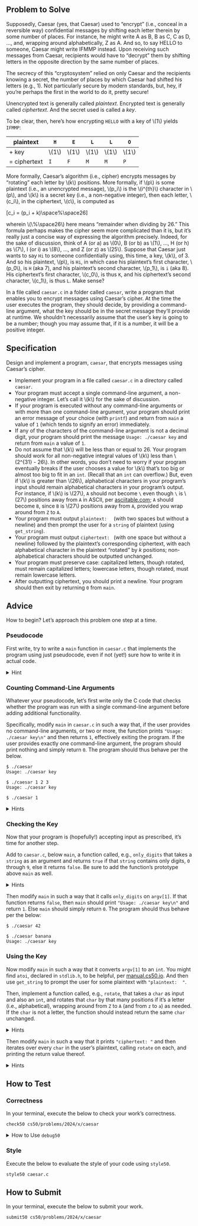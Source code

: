 <h2 id="problem-to-solve">Problem to Solve</h2>

<p>Supposedly, Caesar (yes, that Caesar) used to “encrypt” (i.e., conceal in a reversible way) confidential messages by shifting each letter therein by some number of places. For instance, he might write A as B, B as C, C as D, …, and, wrapping around alphabetically, Z as A. And so, to say HELLO to someone, Caesar might write IFMMP instead. Upon receiving such messages from Caesar, recipients would have to “decrypt” them by shifting letters in the opposite direction by the same number of places.</p>

<p>The secrecy of this “cryptosystem” relied on only Caesar and the recipients knowing a secret, the number of places by which Caesar had shifted his letters (e.g., 1). Not particularly secure by modern standards, but, hey, if you’re perhaps the first in the world to do it, pretty secure!</p>

<p>Unencrypted text is generally called <em>plaintext</em>. Encrypted text is generally called <em>ciphertext</em>. And the secret used is called a <em>key</em>.</p>

<p>To be clear, then, here’s how encrypting <code class="language-plaintext highlighter-rouge">HELLO</code> with a key of \(1\) yields <code class="language-plaintext highlighter-rouge">IFMMP</code>:</p>

<table>
  <thead>
    <tr>
      <th>plaintext</th>
      <th><code class="language-plaintext highlighter-rouge">H</code></th>
      <th><code class="language-plaintext highlighter-rouge">E</code></th>
      <th><code class="language-plaintext highlighter-rouge">L</code></th>
      <th><code class="language-plaintext highlighter-rouge">L</code></th>
      <th><code class="language-plaintext highlighter-rouge">O</code></th>
    </tr>
  </thead>
  <tbody>
    <tr>
      <td>+ key</td>
      <td>\(1\)</td>
      <td>\(1\)</td>
      <td>\(1\)</td>
      <td>\(1\)</td>
      <td>\(1\)</td>
    </tr>
    <tr>
      <td>= ciphertext</td>
      <td><code class="language-plaintext highlighter-rouge">I</code></td>
      <td><code class="language-plaintext highlighter-rouge">F</code></td>
      <td><code class="language-plaintext highlighter-rouge">M</code></td>
      <td><code class="language-plaintext highlighter-rouge">M</code></td>
      <td><code class="language-plaintext highlighter-rouge">P</code></td>
    </tr>
  </tbody>
</table>

<p>More formally, Caesar’s algorithm (i.e., cipher) encrypts messages by “rotating” each letter by \(k\) positions. More formally, if \(p\) is some plaintext (i.e., an unencrypted message), \(p_i\) is the \(i^{th}\) character in \(p\), and \(k\) is a secret key (i.e., a non-negative integer), then each letter, \(c_i\), in the ciphertext, \(c\), is computed as</p>

\[c_i = (p_i + k)\space\%\space26\]

<p>wherein \(\%\space26\) here means “remainder when dividing by 26.” This formula perhaps makes the cipher seem more complicated than it is, but it’s really just a concise way of expressing the algorithm precisely. Indeed, for the sake of discussion, think of A (or a) as \(0\), B (or b) as \(1\), …, H (or h) as \(7\), I (or i) as \(8\), …, and Z (or z) as \(25\). Suppose that Caesar just wants to say <code class="language-plaintext highlighter-rouge">Hi</code> to someone confidentially using, this time, a key, \(k\), of 3. And so his plaintext, \(p\), is <code class="language-plaintext highlighter-rouge">Hi</code>, in which case his plaintext’s first character, \(p_0\), is <code class="language-plaintext highlighter-rouge">H</code> (aka 7), and his plaintext’s second character, \(p_1\), is <code class="language-plaintext highlighter-rouge">i</code> (aka 8). His ciphertext’s first character, \(c_0\), is thus <code class="language-plaintext highlighter-rouge">K</code>, and his ciphertext’s second character, \(c_1\), is thus <code class="language-plaintext highlighter-rouge">L</code>. Make sense?</p>

<p>In a file called <code class="language-plaintext highlighter-rouge">caesar.c</code> in a folder called <code class="language-plaintext highlighter-rouge">caesar</code>, write a program that enables you to encrypt messages using Caesar’s cipher. At the time the user executes the program, they should decide, by providing a command-line argument, what the key should be in the secret message they’ll provide at runtime. We shouldn’t necessarily assume that the user’s key is going to be a number; though you may assume that, if it is a number, it will be a positive integer.</p>

<h2 id="specification">Specification</h2>

<p>Design and implement a program, <code class="language-plaintext highlighter-rouge">caesar</code>, that encrypts messages using Caesar’s cipher.</p>

<ul>
  <li data-marker="*">Implement your program in a file called <code class="language-plaintext highlighter-rouge">caesar.c</code> in a directory called <code class="language-plaintext highlighter-rouge">caesar</code>.</li>
  <li data-marker="*">Your program must accept a single command-line argument, a non-negative integer. Let’s call it \(k\) for the sake of discussion.</li>
  <li data-marker="*">If your program is executed without any command-line arguments or with more than one command-line argument, your program should print an error message of your choice (with <code class="language-plaintext highlighter-rouge">printf</code>) and return from <code class="language-plaintext highlighter-rouge">main</code> a value of <code class="language-plaintext highlighter-rouge">1</code> (which tends to signify an error) immediately.</li>
  <li data-marker="*">If any of the characters of the command-line argument is not a decimal digit, your program should print the message <code class="language-plaintext highlighter-rouge">Usage: ./caesar key</code> and return from <code class="language-plaintext highlighter-rouge">main</code> a value of <code class="language-plaintext highlighter-rouge">1</code>.</li>
  <li data-marker="*">Do not assume that \(k\) will be less than or equal to 26. Your program should work for all non-negative integral values of \(k\) less than \(2^{31} - 26\). In other words, you don’t need to worry if your program eventually breaks if the user chooses a value for \(k\) that’s too big or almost too big to fit in an <code class="language-plaintext highlighter-rouge">int</code>. (Recall that an <code class="language-plaintext highlighter-rouge">int</code> can overflow.) But, even if \(k\) is greater than \(26\), alphabetical characters in your program’s input should remain alphabetical characters in your program’s output. For instance, if \(k\) is \(27\), <code class="language-plaintext highlighter-rouge">A</code> should not become <code class="language-plaintext highlighter-rouge">\</code> even though <code class="language-plaintext highlighter-rouge">\</code> is \(27\) positions away from <code class="language-plaintext highlighter-rouge">A</code> in ASCII, per <a href="https://www.asciitable.com/">asciitable.com</a>; <code class="language-plaintext highlighter-rouge">A</code> should become <code class="language-plaintext highlighter-rouge">B</code>, since <code class="language-plaintext highlighter-rouge">B</code> is \(27\) positions away from <code class="language-plaintext highlighter-rouge">A</code>, provided you wrap around from <code class="language-plaintext highlighter-rouge">Z</code> to <code class="language-plaintext highlighter-rouge">A</code>.</li>
  <li data-marker="*">Your program must output <code class="language-plaintext highlighter-rouge">plaintext:  </code> (with two spaces but without a newline) and then prompt the user for a <code class="language-plaintext highlighter-rouge">string</code> of plaintext (using <code class="language-plaintext highlighter-rouge">get_string</code>).</li>
  <li data-marker="*">Your program must output <code class="language-plaintext highlighter-rouge">ciphertext: </code> (with one space but without a newline) followed by the plaintext’s corresponding ciphertext, with each alphabetical character in the plaintext “rotated” by <em>k</em> positions; non-alphabetical characters should be outputted unchanged.</li>
  <li data-marker="*">Your program must preserve case: capitalized letters, though rotated, must remain capitalized letters; lowercase letters, though rotated, must remain lowercase letters.</li>
  <li data-marker="*">After outputting ciphertext, you should print a newline. Your program should then exit by returning <code class="language-plaintext highlighter-rouge">0</code> from <code class="language-plaintext highlighter-rouge">main</code>.</li>
</ul>

<h2 id="advice">Advice</h2>

<p>How to begin? Let’s approach this problem one step at a time.</p>

<h3 id="pseudocode">Pseudocode</h3>

<p>First write, try to write a <code class="language-plaintext highlighter-rouge">main</code> function in <code class="language-plaintext highlighter-rouge">caesar.c</code> that implements the program using just pseudocode, even if not (yet!) sure how to write it in actual code.</p>

<details><summary>Hint</summary><p>There’s more than one way to do this, so here’s just one!</p>

<div class="language-c highlighter-rouge"><div class="highlight"><pre class="highlight"><code><span class="kt">int</span> <span class="nf">main</span><span class="p">(</span><span class="kt">int</span> <span class="n">argc</span><span class="p">,</span> <span class="n">string</span> <span class="n">argv</span><span class="p">[])</span>
<span class="p">{</span>
    <span class="c1">// Make sure program was run with just one command-line argument</span>

    <span class="c1">// Make sure every character in argv[1] is a digit</span>

    <span class="c1">// Convert argv[1] from a `string` to an `int`</span>

    <span class="c1">// Prompt user for plaintext</span>

    <span class="c1">// For each character in the plaintext:</span>

        <span class="c1">// Rotate the character if it's a letter</span>
<span class="p">}</span>
</code></pre></div></div>

<p>It’s okay to edit your own pseudocode after seeing ours here, but don’t simply copy/paste ours into your own!</p></details>

<h3 id="counting-command-line-arguments">Counting Command-Line Arguments</h3>

<p>Whatever your pseudocode, let’s first write only the C code that checks whether the program was run with a single command-line argument before adding additional functionality.</p>

<p>Specifically, modify <code class="language-plaintext highlighter-rouge">main</code> in <code class="language-plaintext highlighter-rouge">caesar.c</code> in such a way that, if the user provides no command-line arguments, or two or more, the function prints <code class="language-plaintext highlighter-rouge">"Usage: ./caesar key\n"</code> and then returns <code class="language-plaintext highlighter-rouge">1</code>, effectively exiting the program. If the user provides exactly one command-line argument, the program should print nothing and simply return <code class="language-plaintext highlighter-rouge">0</code>. The program should thus behave per the below.</p>

<div class="language-plaintext highlighter-rouge"><div class="highlight"><pre class="highlight"><code>$ ./caesar
Usage: ./caesar key
</code></pre></div></div>

<div class="language-plaintext highlighter-rouge"><div class="highlight"><pre class="highlight"><code>$ ./caesar 1 2 3
Usage: ./caesar key
</code></pre></div></div>

<div class="language-plaintext highlighter-rouge"><div class="highlight"><pre class="highlight"><code>$ ./caesar 1
</code></pre></div></div>

<details><summary>Hints</summary><ul>
  <li data-marker="*">Recall that you can print with <code class="language-plaintext highlighter-rouge">printf</code>.</li>
  <li data-marker="*">Recall that a function can return a value with <code class="language-plaintext highlighter-rouge">return</code>.</li>
  <li data-marker="*">Recall that <code class="language-plaintext highlighter-rouge">argc</code> contains the number of command-line arguments passed to a program, plus the program’s own name.</li>
</ul></details>

<h3 id="checking-the-key">Checking the Key</h3>

<p>Now that your program is (hopefully!) accepting input as prescribed, it’s time for another step.</p>

<p>Add to <code class="language-plaintext highlighter-rouge">caesar.c</code>, below <code class="language-plaintext highlighter-rouge">main</code>, a function called, e.g., <code class="language-plaintext highlighter-rouge">only_digits</code> that takes a <code class="language-plaintext highlighter-rouge">string</code> as an argument and returns <code class="language-plaintext highlighter-rouge">true</code> if that <code class="language-plaintext highlighter-rouge">string</code> contains only digits, <code class="language-plaintext highlighter-rouge">0</code> through <code class="language-plaintext highlighter-rouge">9</code>, else it returns <code class="language-plaintext highlighter-rouge">false</code>. Be sure to add the function’s prototype above <code class="language-plaintext highlighter-rouge">main</code> as well.</p>

<details><summary>Hints</summary><ul>
  <li data-marker="*">Odds are you’ll want a prototype like:
    <div class="language-c highlighter-rouge"><div class="highlight"><pre class="highlight"><code><span class="n">bool</span> <span class="nf">only_digits</span><span class="p">(</span><span class="n">string</span> <span class="n">s</span><span class="p">);</span>
</code></pre></div>    </div>
    <p>And be sure to include <code class="language-plaintext highlighter-rouge">cs50.h</code> atop your file, so that the compiler recognizes <code class="language-plaintext highlighter-rouge">string</code> (and <code class="language-plaintext highlighter-rouge">bool</code>).</p>
  </li>
  <li data-marker="*">Recall that a <code class="language-plaintext highlighter-rouge">string</code> is just an array of <code class="language-plaintext highlighter-rouge">char</code>s.</li>
  <li data-marker="*">Recall that <code class="language-plaintext highlighter-rouge">strlen</code>, declared in <code class="language-plaintext highlighter-rouge">string.h</code>, calculates the length of a <code class="language-plaintext highlighter-rouge">string</code>.</li>
  <li data-marker="*">You might find <code class="language-plaintext highlighter-rouge">isdigit</code>, declared in <code class="language-plaintext highlighter-rouge">ctype.h</code>, to be helpful, per <a href="https://manual.cs50.io/">manual.cs50.io</a>. But note that it only checks one <code class="language-plaintext highlighter-rouge">char</code> at a time!</li>
</ul></details>

<p>Then modify <code class="language-plaintext highlighter-rouge">main</code> in such a way that it calls <code class="language-plaintext highlighter-rouge">only_digits</code> on <code class="language-plaintext highlighter-rouge">argv[1]</code>. If that function returns <code class="language-plaintext highlighter-rouge">false</code>, then <code class="language-plaintext highlighter-rouge">main</code> should print <code class="language-plaintext highlighter-rouge">"Usage: ./caesar key\n"</code> and return <code class="language-plaintext highlighter-rouge">1</code>. Else <code class="language-plaintext highlighter-rouge">main</code> should simply return <code class="language-plaintext highlighter-rouge">0</code>. The program should thus behave per the below:</p>

<div class="language-plaintext highlighter-rouge"><div class="highlight"><pre class="highlight"><code>$ ./caesar 42
</code></pre></div></div>

<div class="language-plaintext highlighter-rouge"><div class="highlight"><pre class="highlight"><code>$ ./caesar banana
Usage: ./caesar key
</code></pre></div></div>

<h3 id="using-the-key">Using the Key</h3>

<p>Now modify <code class="language-plaintext highlighter-rouge">main</code> in such a way that it converts <code class="language-plaintext highlighter-rouge">argv[1]</code> to an <code class="language-plaintext highlighter-rouge">int</code>. You might find <code class="language-plaintext highlighter-rouge">atoi</code>, declared in <code class="language-plaintext highlighter-rouge">stdlib.h</code>, to be helpful, per <a href="https://manual.cs50.io/">manual.cs50.io</a>. And then use <code class="language-plaintext highlighter-rouge">get_string</code> to prompt the user for some plaintext with <code class="language-plaintext highlighter-rouge">"plaintext:  "</code>.</p>

<p>Then, implement a function called, e.g., <code class="language-plaintext highlighter-rouge">rotate</code>, that takes a <code class="language-plaintext highlighter-rouge">char</code> as input and also an <code class="language-plaintext highlighter-rouge">int</code>, and rotates that <code class="language-plaintext highlighter-rouge">char</code> by that many positions if it’s a letter (i.e., alphabetical), wrapping around from <code class="language-plaintext highlighter-rouge">Z</code> to <code class="language-plaintext highlighter-rouge">A</code> (and from <code class="language-plaintext highlighter-rouge">z</code> to <code class="language-plaintext highlighter-rouge">a</code>) as needed. If the <code class="language-plaintext highlighter-rouge">char</code> is not a letter, the function should instead return the same <code class="language-plaintext highlighter-rouge">char</code> unchanged.</p>

<details><summary>Hints</summary><ul>
  <li data-marker="*">Odds are you’ll want a prototype like:
    <div class="language-c highlighter-rouge"><div class="highlight"><pre class="highlight"><code><span class="kt">char</span> <span class="nf">rotate</span><span class="p">(</span><span class="kt">char</span> <span class="n">c</span><span class="p">,</span> <span class="kt">int</span> <span class="n">n</span><span class="p">);</span>
</code></pre></div>    </div>
    <p>A function call like</p>
    <div class="language-c highlighter-rouge"><div class="highlight"><pre class="highlight"><code><span class="n">rotate</span><span class="p">(</span><span class="sc">'A'</span><span class="p">,</span> <span class="mi">1</span><span class="p">)</span>
</code></pre></div>    </div>
    <p>or even</p>
    <div class="language-plaintext highlighter-rouge"><div class="highlight"><pre class="highlight"><code>rotate('A', 27)
</code></pre></div>    </div>
    <p>should thus return <code class="language-plaintext highlighter-rouge">'B'</code>. And a function call like</p>
    <div class="language-c highlighter-rouge"><div class="highlight"><pre class="highlight"><code><span class="n">rotate</span><span class="p">(</span><span class="sc">'!'</span><span class="p">,</span> <span class="mi">13</span><span class="p">)</span>
</code></pre></div>    </div>
    <p>should return <code class="language-plaintext highlighter-rouge">'!'</code>.</p>
  </li>
  <li data-marker="*">Recall that you can explicitly “cast” a <code class="language-plaintext highlighter-rouge">char</code> to an <code class="language-plaintext highlighter-rouge">int</code> with <code class="language-plaintext highlighter-rouge">(int)</code>, and an <code class="language-plaintext highlighter-rouge">int</code> to a <code class="language-plaintext highlighter-rouge">char</code> with <code class="language-plaintext highlighter-rouge">(char)</code>. Or you can do so implicitly by simply treating one as the other.</li>
  <li data-marker="*">Odds are you’ll want to subtract the ASCII value of <code class="language-plaintext highlighter-rouge">'A'</code> from any uppercase letters, so as to treat <code class="language-plaintext highlighter-rouge">'A'</code> as <code class="language-plaintext highlighter-rouge">0</code>, <code class="language-plaintext highlighter-rouge">'B'</code> as <code class="language-plaintext highlighter-rouge">1</code>, and so forth, while performing arithmetic. And then add it back when done with the same.</li>
  <li data-marker="*">Odds are you’ll want to subtract the ASCII value of <code class="language-plaintext highlighter-rouge">'a'</code> from any lowercase letters, so as to treat <code class="language-plaintext highlighter-rouge">'a'</code> as <code class="language-plaintext highlighter-rouge">0</code>, <code class="language-plaintext highlighter-rouge">'b'</code> as <code class="language-plaintext highlighter-rouge">1</code>, and so forth, while performing arithmetic. And then add it back when done with the same.</li>
  <li data-marker="*">You might find some other functions declared in <code class="language-plaintext highlighter-rouge">ctype.h</code> to be helpful, per <a href="https://manual.cs50.io/">manual.cs50.io</a>.</li>
  <li data-marker="*">Odds are you’ll find <code class="language-plaintext highlighter-rouge">%</code> helpful when “wrapping around” arithmetically from a value like <code class="language-plaintext highlighter-rouge">25</code> to <code class="language-plaintext highlighter-rouge">0</code>.</li>
</ul></details>

<p>Then modify <code class="language-plaintext highlighter-rouge">main</code> in such a way that it prints <code class="language-plaintext highlighter-rouge">"ciphertext: "</code> and then iterates over every <code class="language-plaintext highlighter-rouge">char</code> in the user’s plaintext, calling <code class="language-plaintext highlighter-rouge">rotate</code> on each, and printing the return value thereof.</p>

<details><summary>Hints</summary><ul>
  <li data-marker="*">Recall that <code class="language-plaintext highlighter-rouge">printf</code> can print a <code class="language-plaintext highlighter-rouge">char</code> using <code class="language-plaintext highlighter-rouge">%c</code>.</li>
  <li data-marker="*">If you’re not seeing any output at all when you call <code class="language-plaintext highlighter-rouge">printf</code>, odds are it’s because you’re printing characters outside of the valid ASCII range from 0 to 127. Try printing characters temporarily as numbers (using <code class="language-plaintext highlighter-rouge">%i</code> instead of <code class="language-plaintext highlighter-rouge">%c</code>) to see what values you’re printing!</li>
</ul></details>

<h2 id="how-to-test">How to Test</h2>

<h3 id="correctness">Correctness</h3>

<p>In your terminal, execute the below to check your work’s correctness.</p>

<div class="language-plaintext highlighter-rouge"><div class="highlight"><pre class="highlight"><code>check50 cs50/problems/2024/x/caesar
</code></pre></div></div>

<details><summary>How to Use <code>debug50</code></summary><p>Looking to run <code class="language-plaintext highlighter-rouge">debug50</code>? You can do so as follows, after compiling your code successfully with <code class="language-plaintext highlighter-rouge">make</code>,</p>

<div class="language-plaintext highlighter-rouge"><div class="highlight"><pre class="highlight"><code>debug50 ./caesar KEY
</code></pre></div></div>

<p>wherein <code class="language-plaintext highlighter-rouge">KEY</code> is the key you give as a command-line argument to your program. Note that running</p>

<div class="language-plaintext highlighter-rouge"><div class="highlight"><pre class="highlight"><code>debug50 ./caesar
</code></pre></div></div>

<p>will (ideally!) cause your program end by prompting the user for a key.</p></details>

<h3 id="style">Style</h3>

<p>Execute the below to evaluate the style of your code using <code class="language-plaintext highlighter-rouge">style50</code>.</p>

<div class="language-plaintext highlighter-rouge"><div class="highlight"><pre class="highlight"><code>style50 caesar.c
</code></pre></div></div>

<h2 id="how-to-submit">How to Submit</h2>

<p>In your terminal, execute the below to submit your work.</p>

<div class="language-plaintext highlighter-rouge"><div class="highlight"><pre class="highlight"><code>submit50 cs50/problems/2024/x/caesar
</code></pre></div></div>
</body></html>